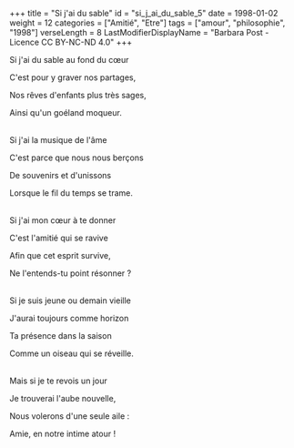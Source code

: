 +++
title = "Si j'ai du sable"
id = "si_j_ai_du_sable_5"
date = 1998-01-02
weight = 12
categories = ["Amitié", "Etre"]
tags = ["amour", "philosophie", "1998"]
verseLength = 8
LastModifierDisplayName = "Barbara Post - Licence CC BY-NC-ND 4.0"
+++

Si j'ai du sable au fond du cœur

C'est pour y graver nos partages,

Nos rêves d'enfants plus très sages,

Ainsi qu'un goéland moqueur.

 \
Si j'ai la musique de l'âme

C'est parce que nous nous berçons

De souvenirs et d'unissons

Lorsque le fil du temps se trame.

 \
Si j'ai mon cœur à te donner

C'est l'amitié qui se ravive

Afin que cet esprit survive,

Ne l'entends-tu point résonner ?

 \
Si je suis jeune ou demain vieille

J'aurai toujours comme horizon

Ta présence dans la saison

Comme un oiseau qui se réveille.

 \
Mais si je te revois un jour

Je trouverai l'aube nouvelle,

Nous volerons d'une seule aile :

Amie, en notre intime atour !
